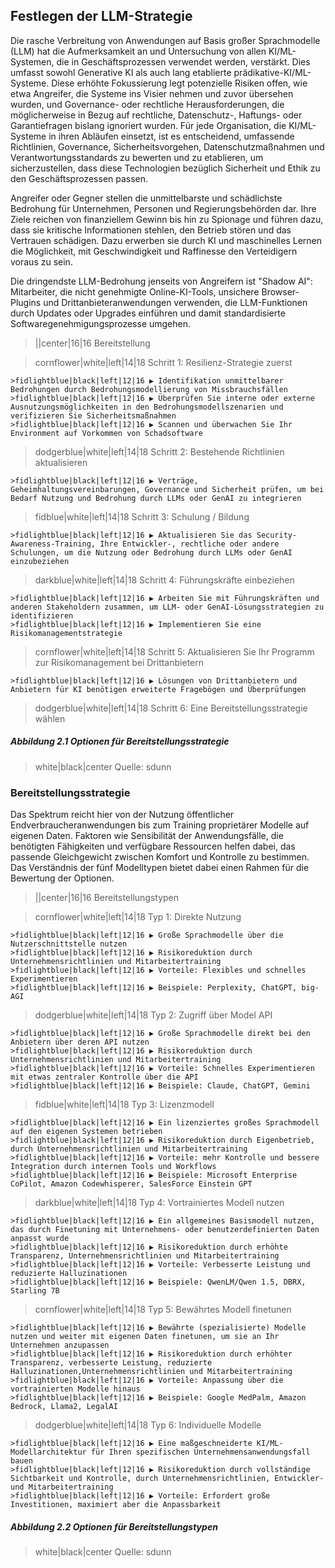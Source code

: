 ## Festlegen der LLM-Strategie

Die rasche Verbreitung von Anwendungen auf Basis großer Sprachmodelle (LLM) hat die Aufmerksamkeit an und Untersuchung von allen KI/ML-Systemen, die in Geschäftsprozessen verwendet werden, verstärkt. Dies umfasst sowohl Generative KI als auch lang etablierte prädikative-KI/ML-Systeme. Diese erhöhte Fokussierung legt potenzielle Risiken offen, wie etwa Angreifer, die Systeme ins Visier nehmen und zuvor übersehen wurden, und Governance- oder rechtliche Herausforderungen, die möglicherweise in Bezug auf rechtliche, Datenschutz-, Haftungs- oder Garantiefragen bislang ignoriert wurden. Für jede Organisation, die KI/ML-Systeme in ihren Abläufen einsetzt, ist es entscheidend, umfassende Richtlinien, Governance, Sicherheitsvorgehen, Datenschutzmaßnahmen und Verantwortungsstandards zu bewerten und zu etablieren, um sicherzustellen, dass diese Technologien bezüglich Sicherheit und Ethik zu den Geschäftsprozessen passen.

Angreifer oder Gegner stellen die unmittelbarste und schädlichste Bedrohung für Unternehmen, Personen und Regierungsbehörden dar. Ihre Ziele reichen von finanziellem Gewinn bis hin zu Spionage und führen dazu, dass sie kritische Informationen stehlen, den Betrieb stören und das Vertrauen schädigen. Dazu erwerben sie durch KI und maschinelles Lernen die Möglichkeit, mit Geschwindigkeit und Raffinesse den Verteidigern voraus zu sein.

Die dringendste LLM-Bedrohung jenseits von Angreifern ist "Shadow AI": Mitarbeiter, die nicht genehmigte Online-KI-Tools, unsichere Browser-Plugins und Drittanbieteranwendungen verwenden, die LLM-Funktionen durch Updates oder Upgrades einführen und damit standardisierte Softwaregenehmigungsprozesse umgehen.

>||center|16|16 Bereitstellung

>cornflower|white|left|14|18 Schritt 1: Resilienz-Strategie zuerst

    >fidlightblue|black|left|12|16 ▶ Identifikation unmittelbarer Bedrohungen durch Bedrohungsmodellierung von Missbrauchsfällen
    >fidlightblue|black|left|12|16 ▶ Überprüfen Sie interne oder externe Ausnutzungsmöglichkeiten in den Bedrohungsmodellszenarien und verifizieren Sie Sicherheitsmaßnahmen
    >fidlightblue|black|left|12|16 ▶ Scannen und überwachen Sie Ihr Environment auf Vorkommen von Schadsoftware

>dodgerblue|white|left|14|18 Schritt 2: Bestehende Richtlinien aktualisieren

    >fidlightblue|black|left|12|16 ▶ Verträge, Geheimhaltungsvereinbarungen, Governance und Sicherheit prüfen, um bei Bedarf Nutzung und Bedrohung durch LLMs oder GenAI zu integrieren

>fidblue|white|left|14|18 Schritt 3: Schulung / Bildung

    >fidlightblue|black|left|12|16 ▶ Aktualisieren Sie das Security-Awareness-Training, Ihre Entwickler-, rechtliche oder andere Schulungen, um die Nutzung oder Bedrohung durch LLMs oder GenAI einzubeziehen

>darkblue|white|left|14|18 Schritt 4: Führungskräfte einbeziehen

    >fidlightblue|black|left|12|16 ▶ Arbeiten Sie mit Führungskräften und anderen Stakeholdern zusammen, um LLM- oder GenAI-Lösungsstrategien zu identifizieren
    >fidlightblue|black|left|12|16 ▶ Implementieren Sie eine Risikomanagementstrategie

>cornflower|white|left|14|18 Schritt 5: Aktualisieren Sie Ihr Programm zur Risikomanagement bei Drittanbietern

    >fidlightblue|black|left|12|16 ▶ Lösungen von Drittanbietern und Anbietern für KI benötigen erweiterte Fragebögen und Überprüfungen

>dodgerblue|white|left|14|18 Schritt 6: Eine Bereitstellungsstrategie wählen

##### Abbildung 2.1 Optionen für Bereitstellungsstrategie
>white|black|center Quelle: sdunn


### Bereitstellungsstrategie

Das Spektrum reicht hier von der Nutzung öffentlicher Endverbraucheranwendungen bis zum Training proprietärer Modelle auf eigenen Daten. Faktoren wie Sensibilität der Anwendungsfälle, die benötigten Fähigkeiten und verfügbare Ressourcen helfen dabei, das passende Gleichgewicht zwischen Komfort und Kontrolle zu bestimmen. Das Verständnis der fünf Modelltypen bietet dabei einen Rahmen für die Bewertung der Optionen.

>||center|16|16 Bereitstellungstypen

>cornflower|white|left|14|18 Typ 1: Direkte Nutzung

    >fidlightblue|black|left|12|16 ▶ Große Sprachmodelle über die Nutzerschnittstelle nutzen
    >fidlightblue|black|left|12|16 ▶ Risikoreduktion durch Unternehmensrichtlinien und Mitarbeitertraining
    >fidlightblue|black|left|12|16 ▶ Vorteile: Flexibles und schnelles Experimentieren
    >fidlightblue|black|left|12|16 ▶ Beispiele: Perplexity, ChatGPT, big-AGI

>dodgerblue|white|left|14|18 Typ 2: Zugriff über Model API

    >fidlightblue|black|left|12|16 ▶ Große Sprachmodelle direkt bei den Anbietern über deren API nutzen
    >fidlightblue|black|left|12|16 ▶ Risikoreduktion durch Unternehmensrichtlinien und Mitarbeitertraining
    >fidlightblue|black|left|12|16 ▶ Vorteile: Schnelles Experimentieren mit etwas zentraler Kontrolle über die API
    >fidlightblue|black|left|12|16 ▶ Beispiele: Claude, ChatGPT, Gemini

>fidblue|white|left|14|18 Typ 3: Lizenzmodell

    >fidlightblue|black|left|12|16 ▶ Ein lizenziertes großes Sprachmodell auf den eigenen Systemen betrieben
    >fidlightblue|black|left|12|16 ▶ Risikoreduktion durch Eigenbetrieb, durch Unternehmensrichtlinien und Mitarbeitertraining 
    >fidlightblue|black|left|12|16 ▶ Vorteile: mehr Kontrolle und bessere Integration durch internen Tools und Workflows
    >fidlightblue|black|left|12|16 ▶ Beispiele: Microsoft Enterprise CoPilot, Amazon Codewhisperer, SalesForce Einstein GPT

>darkblue|white|left|14|18 Typ 4: Vortrainiertes Modell nutzen

    >fidlightblue|black|left|12|16 ▶ Ein allgemeines Basismodell nutzen, das durch Finetuning mit Unternehmens- oder benutzerdefinierten Daten anpasst wurde
    >fidlightblue|black|left|12|16 ▶ Risikoreduktion durch erhöhte Transparenz, Unternehmensrichtlinien und Mitarbeitertraining
    >fidlightblue|black|left|12|16 ▶ Vorteile: Verbesserte Leistung und reduzierte Halluzinationen
    >fidlightblue|black|left|12|16 ▶ Beispiele: QwenLM/Qwen 1.5, DBRX, Starling 7B

>cornflower|white|left|14|18 Typ 5: Bewährtes Modell finetunen

    >fidlightblue|black|left|12|16 ▶ Bewährte (spezialisierte) Modelle nutzen und weiter mit eigenen Daten finetunen, um sie an Ihr Unternehmen anzupassen
    >fidlightblue|black|left|12|16 ▶ Risikoreduktion durch erhöhter Transparenz, verbesserte Leistung, reduzierte Halluzinationen,Unternehmensrichtlinien und Mitarbeitertraining 
    >fidlightblue|black|left|12|16 ▶ Vorteile: Anpassung über die vortrainierten Modelle hinaus
    >fidlightblue|black|left|12|16 ▶ Beispiele: Google MedPalm, Amazon Bedrock, Llama2, LegalAI

>dodgerblue|white|left|14|18 Typ 6: Individuelle Modelle

    >fidlightblue|black|left|12|16 ▶ Eine maßgeschneiderte KI/ML-Modellarchitektur für Ihren spezifischen Unternehmensanwendungsfall bauen
    >fidlightblue|black|left|12|16 ▶ Risikoreduktion durch vollständige Sichtbarkeit und Kontrolle, durch Unternehmensrichtlinien, Entwickler- und Mitarbeitertraining 
    >fidlightblue|black|left|12|16 ▶ Vorteile: Erfordert große Investitionen, maximiert aber die Anpassbarkeit

##### Abbildung 2.2 Optionen für Bereitstellungstypen
>white|black|center Quelle: sdunn
